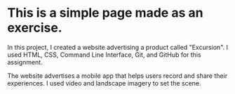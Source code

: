 
# This is a simple page made as an exercise.

In this project, I created a website advertising a product called "Excursion". I used HTML, CSS, Command Line Interface, Git, and GitHub for this assignment.

The website advertises a mobile app that helps users record and share their experiences. I used video and landscape imagery to set the scene.
